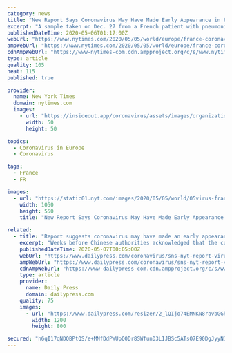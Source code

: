 ```yaml
---
category: news
title: "New Report Says Coronavirus May Have Made Early Appearance in France"
excerpt: "A sample taken on Dec. 27 from a French patient with pneumonia has tested positive for coronavirus, nearly a month before the disease was first officially acknowledged to have emerged in France."
publishedDateTime: 2020-05-06T01:17:00Z
webUrl: "https://www.nytimes.com/2020/05/05/world/europe/france-coronavirus-timeline.html"
ampWebUrl: "https://www.nytimes.com/2020/05/05/world/europe/france-coronavirus-timeline.amp.html"
cdnAmpWebUrl: "https://www-nytimes-com.cdn.ampproject.org/c/s/www.nytimes.com/2020/05/05/world/europe/france-coronavirus-timeline.amp.html"
type: article
quality: 105
heat: 115
published: true

provider:
  name: New York Times
  domain: nytimes.com
  images:
    - url: "https://insideout.app/coronavirus/assets/images/organizations/nytimes.com-50x50.jpg"
      width: 50
      height: 50

topics:
  - Coronavirus in Europe
  - Coronavirus

tags:
  - France
  - FR

images:
  - url: "https://static01.nyt.com/images/2020/05/05/world/05virus-france-copy/05virus-france-copy-facebookJumbo-v2.jpg"
    width: 1050
    height: 550
    title: "New Report Says Coronavirus May Have Made Early Appearance in France"

related:
  - title: "Report suggests coronavirus may have made an early appearance in France"
    excerpt: "Weeks before Chinese authorities acknowledged that the coronavirus could be transmitted by humans, and nearly a month before the first officially recorded cases in Europe, a 42-year-old fishmonger showed up at a hospital in suburban Paris coughing,"
    publishedDateTime: 2020-05-07T00:05:00Z
    webUrl: "https://www.dailypress.com/coronavirus/sns-nyt-report-virus-made-early-appearance-france-20200506-iloucowhynfp5dyqsqtnd6s344-story.html"
    ampWebUrl: "https://www.dailypress.com/coronavirus/sns-nyt-report-virus-made-early-appearance-france-20200506-iloucowhynfp5dyqsqtnd6s344-story.html?outputType=amp"
    cdnAmpWebUrl: "https://www-dailypress-com.cdn.ampproject.org/c/s/www.dailypress.com/coronavirus/sns-nyt-report-virus-made-early-appearance-france-20200506-iloucowhynfp5dyqsqtnd6s344-story.html?outputType=amp"
    type: article
    provider:
      name: Daily Press
      domain: dailypress.com
    quality: 75
    images:
      - url: "https://www.dailypress.com/resizer/2_lQIjo74EMNKN8ravbGGhtBqfg=/1200x0/top/arc-anglerfish-arc2-prod-tronc.s3.amazonaws.com/public/4YNNSIJECNHHLBZ4AMVILKOTMI.jpg"
        width: 1200
        height: 800

secured: "h6qI17qNDQBPtQS/e+MNfDdPWUpO0Dr8SWfunD3LIJBSc5ATsO7E90DgJyyNI48FutqVydU82RdOpWyIZHea8iYjoxNQMkAolDRa+sqV0yr82vMFKPrK5uB4yCFBHKBwzd3ZM384br7Rpv4jvsaWEvYCWOGWrlRdwjFaYcTG3XugIYgAHreOc9VnB9EvfARXJC3+CFMTzR03woXhZa4ao4iF9OEh3wNHoVQEWaHYtwSHLD7qM+cZxx8bzXkX/o8al8YnN7gSn0lIcVAj7YKGg2Ob9e/YUoYL/qazSSjWBGD7zb935HA3wgyD8SUitBehDyPtH5Rj2lxOOu/i68zg8yPr98/nXgsE+2J42Ogm7ka/zB9Xc8X+Wy9RfxatCqttfV+KI9c4nLGdegQ3mzYs0G2LGRgnAbro+ttoMSc3imPRxfVLh77MvkUntNrgMfhk/QkHVW8Zammv/IScLF0Jce/+g+BPHdiDE7brCHF8iu4=;UCPfN+w0boCHFZb5+5pzyw=="
---
```


